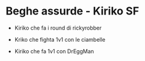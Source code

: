 # Beghe assurde - Kiriko SF

- Kiriko che fa i round di rickyrobber

- Kriko che fighta 1v1 con le ciambelle

- Kiriko che fa 1v1 con DrEggMan

